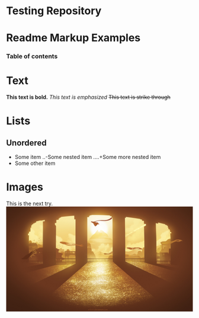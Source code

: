 # Testing Repository

# Readme Markup Examples

### Table of contents

# Text
**This text is bold.**
*This text is emphasized*
~~This text is strike through~~

# Lists
## Unordered
* Some item
..-Some nested item
....+Some more nested item
* Some other item



# Images
This is the next try.
![Temple](https://github.com/hristodobrev/TestingRepository/blob/master/test.jpg)
